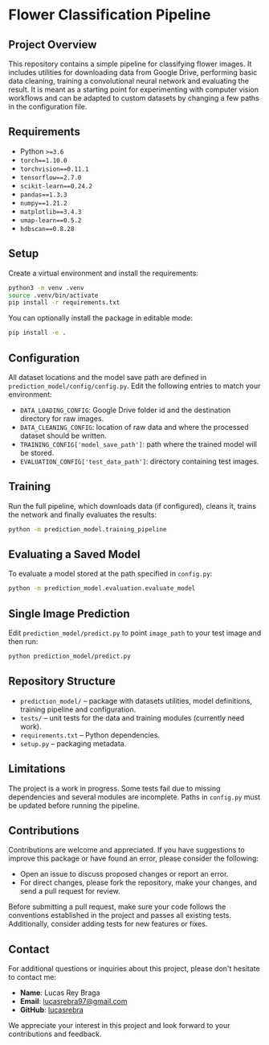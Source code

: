 # Flower Classification Pipeline

## Project Overview

This repository contains a simple pipeline for classifying flower images.  It
includes utilities for downloading data from Google Drive, performing basic data
cleaning, training a convolutional neural network and evaluating the result.  It
is meant as a starting point for experimenting with computer vision workflows and
can be adapted to custom datasets by changing a few paths in the configuration
file.

## Requirements

- Python `>=3.6`
- `torch==1.10.0`
- `torchvision==0.11.1`
- `tensorflow==2.7.0`
- `scikit-learn==0.24.2`
- `pandas==1.3.3`
- `numpy==1.21.2`
- `matplotlib==3.4.3`
- `umap-learn==0.5.2`
- `hdbscan==0.8.28`

## Setup

Create a virtual environment and install the requirements:

```bash
python3 -m venv .venv
source .venv/bin/activate
pip install -r requirements.txt
```

You can optionally install the package in editable mode:

```bash
pip install -e .
```

## Configuration

All dataset locations and the model save path are defined in
`prediction_model/config/config.py`.  Edit the following entries to match your
environment:

- `DATA_LOADING_CONFIG`: Google Drive folder id and the destination directory
  for raw images.
- `DATA_CLEANING_CONFIG`: location of raw data and where the processed dataset
  should be written.
- `TRAINING_CONFIG['model_save_path']`: path where the trained model will be
  stored.
- `EVALUATION_CONFIG['test_data_path']`: directory containing test images.

## Training

Run the full pipeline, which downloads data (if configured), cleans it, trains
the network and finally evaluates the results:

```bash
python -m prediction_model.training_pipeline
```

## Evaluating a Saved Model

To evaluate a model stored at the path specified in `config.py`:

```bash
python -m prediction_model.evaluation.evaluate_model
```

## Single Image Prediction

Edit `prediction_model/predict.py` to point `image_path` to your test image and
then run:

```bash
python prediction_model/predict.py
```

## Repository Structure

- `prediction_model/` – package with datasets utilities, model definitions,
  training pipeline and configuration.
- `tests/` – unit tests for the data and training modules (currently need work).
- `requirements.txt` – Python dependencies.
- `setup.py` – packaging metadata.

## Limitations

The project is a work in progress. Some tests fail due to missing dependencies
and several modules are incomplete. Paths in `config.py` must be updated before
running the pipeline.

## Contributions

Contributions are welcome and appreciated. If you have suggestions to improve this package or have found an error, please consider the following:

- Open an issue to discuss proposed changes or report an error.
- For direct changes, please fork the repository, make your changes, and send a pull request for review.

Before submitting a pull request, make sure your code follows the conventions established in the project and passes all existing tests. Additionally, consider adding tests for new features or fixes.

## Contact

For additional questions or inquiries about this project, please don't hesitate to contact me:

- **Name**: Lucas Rey Braga
- **Email**: lucasrebra97@gmail.com
- **GitHub**: [lucasrebra](https://github.com/lucasrebra)

We appreciate your interest in this project and look forward to your contributions and feedback.
